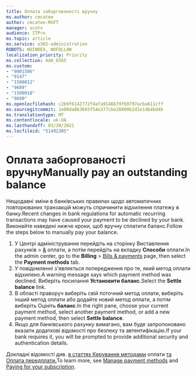 ```yaml
---
title: Оплата заборгованості вручну
ms.author: cmcatee
author: cmcatee-MSFT
manager: scotv
audience: ITPro
ms.topic: article
ms.service: o365-administration
ROBOTS: NOINDEX, NOFOLLOW
localization_priority: Priority
ms.collection: Adm_O365
ms.custom:
- "9001506"
- "9147"
- "1500012"
- "9689"
- "1500018"
- "9690"
ms.openlocfilehash: c2b9f6142772f4afa9146b79fb9797acba611cff
ms.sourcegitcommit: 1e00da0b3665f54e377cbe28809b2d1e1db4bd4b
ms.translationtype: MT
ms.contentlocale: uk-UA
ms.lasthandoff: 03/30/2021
ms.locfileid: "51492305"
---
```

# <a name="manually-pay-an-outstanding-balance"></a><span data-ttu-id="493ca-102">Оплата заборгованості вручну</span><span class="sxs-lookup"><span data-stu-id="493ca-102">Manually pay an outstanding balance</span></span>

<span data-ttu-id="493ca-103">Нещодавні зміни в банківських правилах щодо автоматичних повторюваних транзакцій можуть спричинити відхилення платежу в банку.</span><span class="sxs-lookup"><span data-stu-id="493ca-103">Recent changes in bank regulations for automatic recurring transactions may have caused your payment to be declined by your bank.</span></span> <span data-ttu-id="493ca-104">Виконайте наведені нижче кроки, щоб вручну сплатити баланс.</span><span class="sxs-lookup"><span data-stu-id="493ca-104">Follow the steps below to manually pay your balance.</span></span>

1. <span data-ttu-id="493ca-105">У Центрі адміністрування перейдіть на сторінку Виставлення рахунків  >  [&](https://go.microsoft.com/fwlink/p/?linkid=2018806) оплати, а потім перейдіть на вкладку **Способи** оплати.</span><span class="sxs-lookup"><span data-stu-id="493ca-105">In the admin center, go to the **Billing** > [Bills & payments](https://go.microsoft.com/fwlink/p/?linkid=2018806) page, then select the **Payment methods** tab.</span></span>
2. <span data-ttu-id="493ca-106">У повідомленні з'являється попередження про те, який метод оплати відхилено.</span><span class="sxs-lookup"><span data-stu-id="493ca-106">A warning message says which payment method was declined.</span></span> <span data-ttu-id="493ca-107">Виберіть посилання **Установити баланс.**</span><span class="sxs-lookup"><span data-stu-id="493ca-107">Select the **Settle balance** link.</span></span>
3. <span data-ttu-id="493ca-108">В області праворуч виберіть свій поточний метод оплати, виберіть інший метод оплати або додайте новий метод оплати, а потім виберіть Оцініть **баланс**.</span><span class="sxs-lookup"><span data-stu-id="493ca-108">In the right pane, choose your current payment method, select another payment method, or add a new payment method, then select **Settle balance**.</span></span>
4. <span data-ttu-id="493ca-109">Якщо для банківського рахунку вимагано, вам буде запропоновано вказати додаткові відомості про безпеку та автентифікацію.</span><span class="sxs-lookup"><span data-stu-id="493ca-109">If your bank requires it, you will be prompted to provide additional security and authentication details.</span></span>

<span data-ttu-id="493ca-110">Докладні відомості див. [в статтях Керування методами](https://docs.microsoft.com/microsoft-365/commerce/billing-and-payments/manage-payment-methods) оплати [та Оплата передплати.](https://docs.microsoft.com/microsoft-365/commerce/billing-and-payments/pay-for-your-subscription)</span><span class="sxs-lookup"><span data-stu-id="493ca-110">To learn more, see [Manage payment methods](https://docs.microsoft.com/microsoft-365/commerce/billing-and-payments/manage-payment-methods) and [Paying for your subscription](https://docs.microsoft.com/microsoft-365/commerce/billing-and-payments/pay-for-your-subscription).</span></span>
